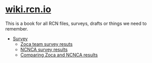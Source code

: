 [wiki.rcn.io](https://me4ta.gitbooks.io/rcn-wiki/content/)
=======

This is a book for all RCN files, surveys, drafts or things we need to remember.


* [Survey](survey/README.md)
  * [Zoca team survey resuts](survey/zoca-team-survey-results.md)
  * [NCNCA survey results](survey/ncnca-survey-results.md)
  * [Comparing Zoca and NCNCA results](survey/comparing-zoca-and-ncnca-results.md)

